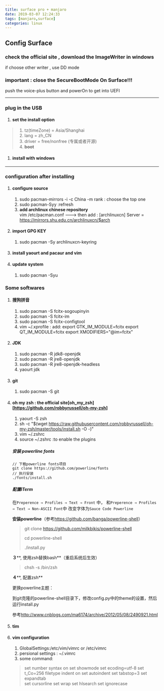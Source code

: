 ```yaml
---
title: surface pro + manjaro
date: 2019-03-07 12:24:33
tags: [manjaro,surface]
categories: linux
---
```


## Config Surface

### check the official site , download the ImageWriter in windows

if choose other writer , use DD mode

### important : close the SecureBootMode On Surface!!!

push the voice-plus button and powerOn to get into UEFI

<!--more-->

------

### plug in the USB

1. #### set the install option

> 1. tz(timeZone) = Asia/Shanghai
> 2. lang = zh_CN 
> 3. driver = free/nonfree (专属或者开源) 
> 4. **boot** 

1. #### install with windows

------

### configuration after installing

1. #### configure source

   1. sudo pacman-mirrors -i -c China -m rank   : choose the top one
   2. sudo pacman-Syy    :refresh
   3. **add archlinux chinese repository**  
      vim /etc/pacman.conf ---> then add :
      [archlinuxcn]
      Server = https://mirrors.shu.edu.cn/archlinuxcn/$arch

2. #### import GPG KEY 

   1. sudo pacman -Sy archlinuxcn-keyring

3. #### install yaourt and pacaur and vim

4. #### update system

   1. sudo pacman -Syu

### Some softwares

1. #### 搜狗拼音

   1. sudo pacman -S fcitx-sogoupinyin
   2. sudo pacman -S fcitx-im
   3. sudo pacman -S fcitx-configtool
   4. vim ~/.xprofile : add:
      export GTK_IM_MODULE=fcitx
      export QT_IM_MODULE=fcitx
      export XMODIFIERS="@im=fcitx"

2. #### JDK

   1. sudo pacman -R jdk8-openjdk
   2. sudo pacman -R jre8-openjdk
   3. sudo pacman -R jre8-openjdk-headless
   4. yaourt jdk

3. #### git

   1. sudo pacman -S git

4. #### oh my zsh : the official site[oh_my_zsh][https://github.com/robbyrussell/oh-my-zsh]

   1. yaourt -S zsh
   2. sh -c "$(wget https://raw.githubusercontent.com/robbyrussell/oh-my-zsh/master/tools/install.sh -O -)"
   3. vim ~/.zshrc
   4. source ~/.zshrc  :to enable the plugins

   ##### 安装 powerline fonts

   ```
   // 下载powerline fonts项目
   git clone https://github.com/powerline/fonts
   // 执行安装
   ./fonts/install.sh
   ```

   ##### 配置iTerm

   在`Preperence → Profiles → Text → Front` 中，
   和`Preperence → Profiles → Text → Non-ASCII Font`中
   改变字体为`Sauce Code Powerline`

   **安装powerline**（参考<https://github.com/banga/powerline-shell>）

   > git clone https://github.com/milkbikis/powerline-shell
   >
   > cd powerline-shell
   >
   > ./install.py

   **３****, 使用zsh替换bash**（重启系统后生效）

   > chsh -s /bin/zsh

   **４****, 配置zsh**

   更换powerline主题：

   到git克隆的powerline-shell目录下，修改config.py中的theme的设置，然后运行install.py

   参考<http://www.cnblogs.com/ma6174/archive/2012/05/08/2490921.html>

5. #### tim

6. #### vim configuration

   1. GlobalSettings:/etc/vim/vimrc    or  /etc/vimrc
   2. persional settings : ~/.vimrc
   3. some command:  

   > set number
   > syntax on
   > set showmode
   > set ecoding=utf-8
   > set t_Co=256
   > filetype indent on
   > set autoindent
   > set tabstop=3
   > set expandtab	
   > set cursorline
   > set wrap
   > set hlsearch
   > set ignorecase